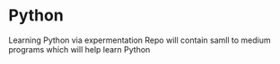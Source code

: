# Python
Learning Python via expermentation
Repo will contain samll to medium programs which will help learn Python
